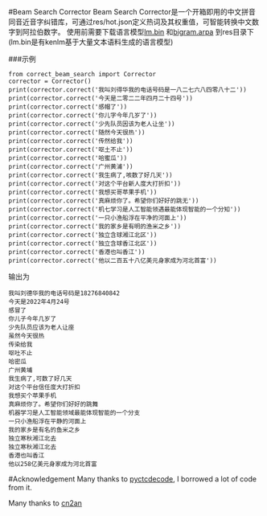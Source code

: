 #Beam Search Corrector
Beam Search Corrector是一个开箱即用的中文拼音同音近音字纠错库，可通过res/hot.json定义热词及其权重值，可智能转换中文数字到阿拉伯数字。
使用前需要下载语言模型[lm.bin](https://pan.baidu.com/s/1NIQw6NqLm2mhzp8hZ1zRwg?pwd=563y) 和[bigram.arpa](https://pan.baidu.com/s/1uIP-0d3bwjK5Hxhu5NPUjw?pwd=sa16) 到res目录下(lm.bin是有kenlm基于大量文本语料生成的语言模型)

###示例
```
from correct_beam_search import Corrector
corrector = Corrector()
print(corrector.correct('我叫刘得华我的电话号码是一八二七六八四零八十二'))
print(corrector.correct('今天是二零二二年四月二十四号'))
print(corrector.correct('感帽了'))
print(corrector.correct('你儿字今年几岁了'))
print(corrector.correct('少先队员因该为老人让坐'))
print(corrector.correct('随然今天很热'))
print(corrector.correct('传然给我'))
print(corrector.correct('呕土不止'))
print(corrector.correct('哈蜜瓜'))
print(corrector.correct('广州黄浦'))
print(corrector.correct('我生病了,咳数了好几天'))
print(corrector.correct('对这个平台新人度大打折扣'))
print(corrector.correct('我想买哥苹果手机'))
print(corrector.correct('真麻烦你了。希望你们好好的跳无'))
print(corrector.correct('机七学习是人工智能领遇最能体现智能的一个分知'))
print(corrector.correct('一只小渔船浮在平净的河面上'))
print(corrector.correct('我的家乡是有明的渔米之乡'))
print(corrector.correct('独立含球湘江北区'))
print(corrector.correct('独立含球香江北区'))
print(corrector.correct('香港也叫香江'))
print(corrector.correct('他以二百五十八亿美元身家成为河北首富'))
```
输出为
```
我叫刘德华我的电话号码是18276840842
今天是2022年4月24号
感冒了
你儿子今年几岁了
少先队员应该为老人让座
虽然今天很热
传染给我
呕吐不止
哈密瓜
广州黄埔
我生病了,可数了好几天
对这个平台信任度大打折扣
我想买个苹果手机
真麻烦你了。希望你们好好的跳舞
机器学习是人工智能领域最能体现智能的一个分支
一只小渔船浮在平静的河面上
我的家乡是有名的鱼米之乡
独立寒秋湘江北去
独立寒秋湘江北去
香港也叫香江
他以258亿美元身家成为河北首富
```

#Acknowledgement
Many thanks to [pyctcdecode](https://github.com/kensho-technologies/pyctcdecode), I borrowed a lot of code from it.

Many thanks to [cn2an](https://github.com/Ailln/cn2an)